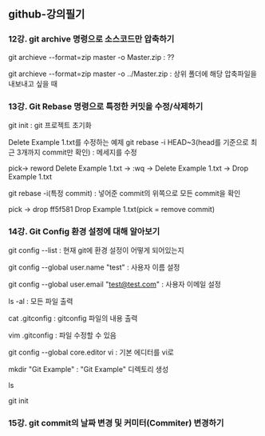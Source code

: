 ## github-강의필기

### 12강. git archive 명령으로 소스코드만 압축하기
git archieve --format=zip master -o Master.zip : ??

git archieve --format=zip master -o ../Master.zip : 상위 폴더에 해당 압축파일을 내보내고 싶을 때

### 13강. Git Rebase 명령으로 특정한 커밋을 수정/삭제하기
git init : git 프로젝트 초기화

Delete Example 1.txt를 수정하는 예제
git rebase -i HEAD~3(head를 기준으로 최근 3개까지 commit만 확인) : 메세지를 수정 

pick-> reword Delete Example 1.txt -> :wq -> Delete Example 1.txt -> Drop Example 1.txt

git rebase -i(특정 commit) : 넣어준 commit의 위쪽으로 모든 commit을 확인

pick -> drop ff5f581 Drop Example 1.txt(pick <commit> = remove commit)
  
### 14강. Git Config 환경 설정에 대해 알아보기
git config --list : 현재 git에 환경 설정이 어떻게 되어있는지
  
git config --global user.name "test" : 사용자 이름 설정
  
git config --global user.email "test@test.com" : 사용자 이메일 설정
  
ls -al : 모든 파일 출력
  
cat .gitconfig : gitconfig 파일의 내용 출력
  
vim .gitconfig : 파일 수정할 수 있음
  
git config --global core.editor vi : 기본 에디터를 vi로 
  
mkdir "Git Example" : "Git Example" 디렉토리 생성

ls
  
git init
  
### 15강. git commit의 날짜 변경 및 커미터(Commiter) 변경하기



